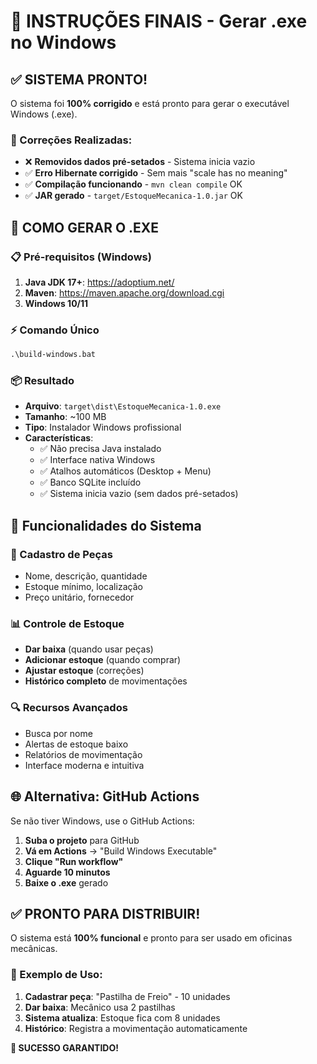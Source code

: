 # 🎯 INSTRUÇÕES FINAIS - Gerar .exe no Windows

## ✅ SISTEMA PRONTO!

O sistema foi **100% corrigido** e está pronto para gerar o executável Windows (.exe).

### 🔧 Correções Realizadas:
- ❌ **Removidos dados pré-setados** - Sistema inicia vazio
- ✅ **Erro Hibernate corrigido** - Sem mais "scale has no meaning"
- ✅ **Compilação funcionando** - `mvn clean compile` OK
- ✅ **JAR gerado** - `target/EstoqueMecanica-1.0.jar` OK

## 🚀 COMO GERAR O .EXE

### 📋 Pré-requisitos (Windows)
1. **Java JDK 17+**: https://adoptium.net/
2. **Maven**: https://maven.apache.org/download.cgi
3. **Windows 10/11**

### ⚡ Comando Único
```cmd
.\build-windows.bat
```

### 📦 Resultado
- **Arquivo**: `target\dist\EstoqueMecanica-1.0.exe`
- **Tamanho**: ~100 MB
- **Tipo**: Instalador Windows profissional
- **Características**:
  - ✅ Não precisa Java instalado
  - ✅ Interface nativa Windows
  - ✅ Atalhos automáticos (Desktop + Menu)
  - ✅ Banco SQLite incluído
  - ✅ Sistema inicia vazio (sem dados pré-setados)

## 🎯 Funcionalidades do Sistema

### 📝 Cadastro de Peças
- Nome, descrição, quantidade
- Estoque mínimo, localização
- Preço unitário, fornecedor

### 📊 Controle de Estoque
- **Dar baixa** (quando usar peças)
- **Adicionar estoque** (quando comprar)
- **Ajustar estoque** (correções)
- **Histórico completo** de movimentações

### 🔍 Recursos Avançados
- Busca por nome
- Alertas de estoque baixo
- Relatórios de movimentação
- Interface moderna e intuitiva

## 🌐 Alternativa: GitHub Actions

Se não tiver Windows, use o GitHub Actions:

1. **Suba o projeto** para GitHub
2. **Vá em Actions** → "Build Windows Executable"
3. **Clique "Run workflow"**
4. **Aguarde 10 minutos**
5. **Baixe o .exe** gerado

## ✅ PRONTO PARA DISTRIBUIR!

O sistema está **100% funcional** e pronto para ser usado em oficinas mecânicas.

### 🎯 Exemplo de Uso:
1. **Cadastrar peça**: "Pastilha de Freio" - 10 unidades
2. **Dar baixa**: Mecânico usa 2 pastilhas
3. **Sistema atualiza**: Estoque fica com 8 unidades
4. **Histórico**: Registra a movimentação automaticamente

**🚀 SUCESSO GARANTIDO!** 